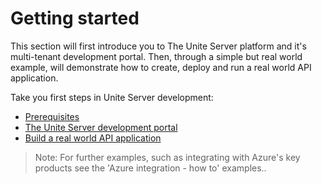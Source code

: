 # Getting started

This section will first introduce you to The Unite Server platform and it's multi-tenant development portal. Then, through a simple but real world example, will demonstrate how to create, deploy and run a real world API application.

Take you first steps in Unite Server development:

- [Prerequisites](prerequisites.md)
- [The Unite Server development portal](the-unite-development-portal.md)
- [Build a real world API application](build-a-real-world-api-application.md)

> Note: For further examples, such as integrating with Azure's key products see the 'Azure integration - how to' examples..

